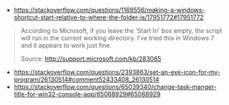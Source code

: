 * https://stackoverflow.com/questions/1169556/making-a-windows-shortcut-start-relative-to-where-the-folder-is/17951772#17951772
> According to Microsoft, if you leave the 'Start In' box empty, the script will run in the current working directory. I've tried this in Windows 7 and it appears to work just fine.
>
> Source: http://support.microsoft.com/kb/283065
* https://stackoverflow.com/questions/2393863/set-an-exe-icon-for-my-program/26130514#comment52433408_26130514
* https://stackoverflow.com/questions/65039340/change-task-manger-title-for-win32-console-app/65068929#65068929
